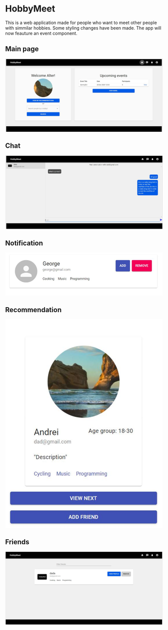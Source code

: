# HobbyMeet

This is a web application made for people who want to meet other people with simmilar hobbies.
Some styling changes have been made. The app will now feauture an event component.

<h2>Main page</h2>

![main page](/Images/dashboard.JPG)

<h2>Chat</h2>

![chat](/Images/chat.JPG)

<h2>Notification</h2>

![notification](/Images/notification.JPG)

<h2>Recommendation</h2>

![recommendation](/Images/recommendation.JPG)

<h2>Friends</h2>

![recommendation](/Images/friends.JPG)


